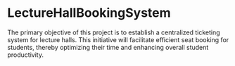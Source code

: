 # LectureHallBookingSystem
The primary objective of this project is to establish a centralized ticketing system for lecture halls. This initiative will facilitate efficient seat booking for students, thereby optimizing their time and enhancing overall student productivity. 
